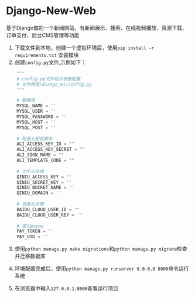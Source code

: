 # Django-New-Web
基于Django做的一个新闻网站，有新闻展示、搜索、在线视频播放、资源下载、订单支付、后台CMS管理等功能
1. 下载文件到本地，创建一个虚拟环境后，使用`pip install -r requirements.txt` 安装模块
2. 创建`config.py`文件,示例如下：
```python
    """
    # config.py文件相关参数配置
    # 文件路径/diango_01/config.py
    """

    # 数据库
    MYSQL_NAME = ''
    MYSQL_USER = ''
    MYSQL_PASSWORD = ''
    MYSQL_HOST = ''
    MYSQL_POST = ''
    
    # 阿里云短信服务
    ALI_ACCESS_KEY_ID = ""
    ALI_ACCESS_KEY_SECRET = ""
    ALI_SIGN_NAME = ""
    ALI_TEMPLATE_CODE = ""
    
    # 七牛云存储
    QINIU_ACCESS_KEY = ''
    QINIU_SECRET_KEY = ''
    QINIU_BUCKET_NAME = ''
    QINIU_DOMAIN = ''
    
    # 百度云点播
    BAIDU_CLOUD_USER_ID = ""
    BAIDU_CLOUD_USER_KEY = ''
    
    # 支付pypay
    PAY_TOKEN = ''
    PAY_UID = ''
```
3. 使用`python manage.py make migrations`和`python manage.py migrate`检查并迁移数据库

4. 环境配置完成后，使用`python manage.py runserver 0.0.0.0 8000`命令运行系统

5. 在浏览器中输入`127.0.0.1:8000`查看运行项目

